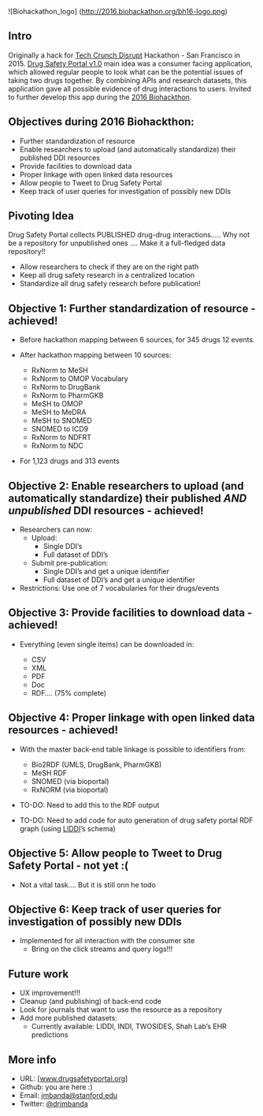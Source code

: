 ![Biohackathon_logo] (http://2016.biohackathon.org/bh16-logo.png)
## Intro
Originally a hack for [Tech Crunch Disrupt] Hackathon - San Francisco in 2015. [Drug Safety Portal v1.0] main idea was a consumer facing application, which allowed regular people to look what can be the potential issues of taking two drugs together. By combining APIs and research datasets, this application gave all possible evidence of drug interactions to users. Invited to further develop this app during the [2016 Biohackthon]. 

## Objectives during 2016 Biohackthon:
- Further standardization of resource
- Enable researchers to upload (and automatically standardize) their published DDI resources
- Provide facilities to download data
- Proper linkage with open linked data resources
- Allow people to Tweet to Drug Safety Portal
- Keep track of user queries for investigation of possibly new DDIs

## Pivoting Idea
Drug Safety Portal collects PUBLISHED drug-drug interactions….. Why not be a repository for unpublished ones …. Make it a full-fledged data repository!!

- Allow researchers to check if they are on the right path
- Keep all drug safety research in a centralized location
- Standardize all drug safety research before publication!

## Objective 1: Further standardization of resource - achieved!
- Before hackathon mapping between 6 sources, for 345 drugs 12 events.

- After hackathon mapping between 10 sources:
    - RxNorm to MeSH
    - RxNorm to OMOP Vocabulary
    - RxNorm to DrugBank
    - RxNorm to PharmGKB
    - MeSH to OMOP
    - MeSH to MeDRA
    - MeSH to SNOMED
    - SNOMED to ICD9
    - RxNorm to NDFRT
    - RxNorm to NDC
- For 1,123 drugs and 313 events

## Objective 2: Enable researchers to upload (and automatically standardize) their published *AND unpublished* DDI resources - achieved!

- Researchers can now:
    - Upload:
        - Single DDI’s
        - Full dataset of DDI’s
    - Submit pre-publication:
        - Single DDI’s and get a unique identifier
        - Full dataset of DDI’s and get a unique identifier
- Restrictions: Use one of 7 vocabularies for their drugs/events

## Objective 3: Provide facilities to download data  - achieved!
- Everything (even single items) can be downloaded in:
        
    - CSV
    - XML
    - PDF
    - Doc
    - RDF…. (75% complete)

## Objective 4: Proper linkage with open linked data resources - achieved!

- With the master back-end table linkage is possible to identifiers from:

    - Bio2RDF (UMLS, DrugBank, PharmGKB)
    - MeSH RDF
    - SNOMED (via bioportal)
    - RxNORM (via bioportal)

- TO-DO: Need to add this to the RDF output
- TO-DO: Need to add code for auto generation of drug safety portal RDF graph (using [LIDDI]’s schema)

## Objective 5: Allow people to Tweet to Drug Safety Portal - not yet :(

- Not a vital task…. But it is still onn he todo

## Objective 6: Keep track of user queries for investigation of possibly new DDIs 

- Implemented for all interaction with the consumer site
    - Bring on the click streams and query logs!!!

## Future work

- UX improvement!!!
- Cleanup (and publishing) of back-end code
- Look for journals that want to use the resource as a repository
- Add more published datasets:
    - Currently available: LIDDI, INDI, TWOSIDES, Shah Lab’s EHR predictions

## More info

- URL: [www.drugsafetyportal.org]
- Github: you are here :)
- Email: [jmbanda@stanford.edu]
- Twitter: [@drjmbanda]


[Tech Crunch Disrupt]: <https://techcrunch.com/event-type/disrupt/>
[Drug Safety Portal v1.0]: <https://github.com/jmbanda/DrugSafetyPortal>
[2016 Biohackthon]: <http://2016.biohackathon.org/>
[LIDDI]:<http://link.springer.com/chapter/10.1007%2F978-3-319-25010-6_18>
[@drjmbanda]: <https://twitter.com/drjmbanda>
[jmbanda@stanford.edu]: <mailto:jmbanda@stanford.edu>
[www.drugsafetyportal.org]: <http://www.drugsafetyportal.org>

